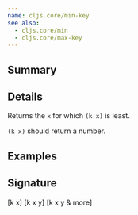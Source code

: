```yaml
---
name: cljs.core/min-key
see also:
  - cljs.core/min
  - cljs.core/max-key
---
```


## Summary

## Details

Returns the `x` for which `(k x)` is least.

`(k x)` should return a number.

## Examples

## Signature
[k x]
[k x y]
[k x y & more]
